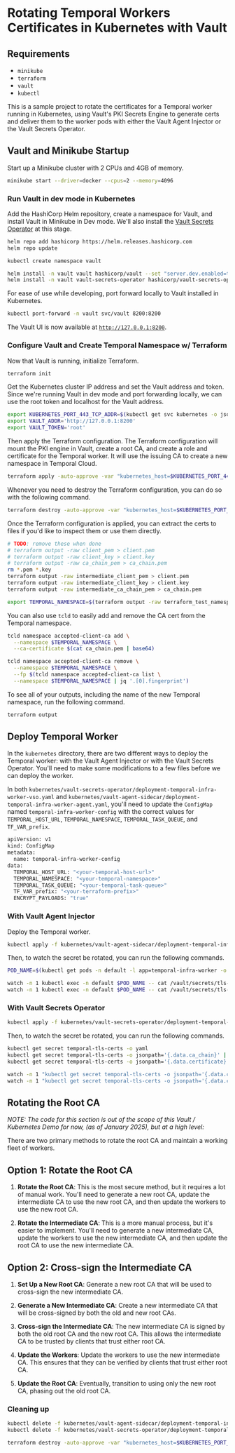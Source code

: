# Rotating Temporal Workers Certificates in Kubernetes with Vault

## Requirements

- `minikube`
- `terraform`
- `vault`
- `kubectl`

This is a sample project to rotate the certificates for a Temporal worker running in Kubernetes,
using Vault's PKI Secrets Engine to generate certs and deliver them to the worker pods with either
the Vault Agent Injector or the Vault Secrets Operator.

## Vault and Minikube Startup

Start up a Minikube cluster with 2 CPUs and 4GB of memory.

```bash
minikube start --driver=docker --cpus=2 --memory=4096
```

### Run Vault in dev mode in Kubernetes

Add the HashiCorp Helm repository, create a namespace for Vault, and install Vault in Minikube in
Dev mode. We'll also install the [Vault Secrets Operator](https://github.com/hashicorp/vault-secrets-operator)
at this stage.

```bash
helm repo add hashicorp https://helm.releases.hashicorp.com
helm repo update

kubectl create namespace vault

helm install -n vault vault hashicorp/vault --set "server.dev.enabled=true"
helm install -n vault vault-secrets-operator hashicorp/vault-secrets-operator
```

For ease of use while developing, port forward locally to Vault installed in Kubernetes.

```bash
kubectl port-forward -n vault svc/vault 8200:8200
```

The Vault UI is now available at [`http://127.0.0.1:8200`](http://127.0.0.1:8200).

### Configure Vault and Create Temporal Namespace w/ Terraform

Now that Vault is running, initialize Terraform.

```bash
terraform init
```

Get the Kubernetes cluster IP address and set the Vault address and token. Since we're running Vault
in dev mode and port forwarding locally, we can use the root token and localhost for the Vault address.

```bash
export KUBERNETES_PORT_443_TCP_ADDR=$(kubectl get svc kubernetes -o jsonpath='{.spec.clusterIP}')
export VAULT_ADDR='http://127.0.0.1:8200'
export VAULT_TOKEN='root'
```

Then apply the Terraform configuration. The Terraform configuration will mount the PKI engine in Vault,
create a root CA, and create a role and certificate for the Temporal worker. It will use the issuing
CA to create a new namespace in Temporal Cloud.

```bash
terraform apply -auto-approve -var "kubernetes_host=$KUBERNETES_PORT_443_TCP_ADDR"
```

Whenever you need to destroy the Terraform configuration, you can do so with the following command.

```bash
terraform destroy -auto-approve -var "kubernetes_host=$KUBERNETES_PORT_443_TCP_ADDR"
```

Once the Terraform configuration is applied, you can extract the certs to files if you'd like to
inspect them or use them directly.

```bash
# TODO: remove these when done
# terraform output -raw client_pem > client.pem
# terraform output -raw client_key > client.key
# terraform output -raw ca_chain_pem > ca_chain.pem
rm *.pem *.key
terraform output -raw intermediate_client_pem > client.pem
terraform output -raw intermediate_client_key > client.key
terraform output -raw intermediate_ca_chain_pem > ca_chain.pem

export TEMPORAL_NAMESPACE=$(terraform output -raw terraform_test_namespace_id)
```

You can also use `tcld` to easily add and remove the CA cert from the Temporal namespace.

```bash
tcld namespace accepted-client-ca add \
  --namespace $TEMPORAL_NAMESPACE \
  --ca-certificate $(cat ca_chain.pem | base64)

tcld namespace accepted-client-ca remove \
  --namespace $TEMPORAL_NAMESPACE \
  --fp $(tcld namespace accepted-client-ca list \
  --namespace $TEMPORAL_NAMESPACE | jq '.[0].fingerprint')
```

To see all of your outputs, including the name of the new Temporal namespace, run the following command.

```bash
terraform output
```

## Deploy Temporal Worker

In the `kubernetes` directory, there are two different ways to deploy the Temporal worker: with the
Vault Agent Injector or with the Vault Secrets Operator. You'll need to make some modifications to
a few files before we can deploy the worker.

In both `kubernetes/vault-secrets-operator/deployment-temporal-infra-worker-vso.yaml` and
`kubernetes/vault-agent-sidecar/deployment-temporal-infra-worker-agent.yaml`, you'll need to update
the `ConfigMap` named `temporal-infra-worker-config` with the correct values for `TEMPORAL_HOST_URL`,
`TEMPORAL_NAMESPACE`, `TEMPORAL_TASK_QUEUE`, and `TF_VAR_prefix`.

```bash
apiVersion: v1
kind: ConfigMap
metadata:
  name: temporal-infra-worker-config
data:
  TEMPORAL_HOST_URL: "<your-temporal-host-url>"
  TEMPORAL_NAMESPACE: "<your-temporal-namespace>"
  TEMPORAL_TASK_QUEUE: "<your-temporal-task-queue>"
  TF_VAR_prefix: "<your-terraform-prefix>"
  ENCRYPT_PAYLOADS: "true"
```

### With Vault Agent Injector

Deploy the Temporal worker.

```bash
kubectl apply -f kubernetes/vault-agent-sidecar/deployment-temporal-infra-worker-agent.yaml

```

Then, to watch the secret be rotated, you can run the following commands.

```bash
POD_NAME=$(kubectl get pods -n default -l app=temporal-infra-worker -o jsonpath='{.items[0].metadata.name}')

watch -n 1 kubectl exec -n default $POD_NAME -- cat /vault/secrets/tls-cert.pem
watch -n 1 kubectl exec -n default $POD_NAME -- cat /vault/secrets/tls-key.pem
```

### With Vault Secrets Operator

```bash
kubectl apply -f kubernetes/vault-secrets-operator/deployment-temporal-infra-worker-vso.yaml
```

Then, to watch the secret be rotated, you can run the following commands.

```bash
kubectl get secret temporal-tls-certs -o yaml
kubectl get secret temporal-tls-certs -o jsonpath='{.data.ca_chain}' | base64 -d
kubectl get secret temporal-tls-certs -o jsonpath='{.data.certificate}' | base64 -d

watch -n 1 "kubectl get secret temporal-tls-certs -o jsonpath='{.data.ca_chain}' | base64 -d"
watch -n 1 "kubectl get secret temporal-tls-certs -o jsonpath='{.data.certificate}' | base64 --decode"
```

## Rotating the Root CA

_NOTE: The code for this section is out of the scope of this Vault / Kubernetes Demo for now,
(as of January 2025), but at a high level:_

There are two primary methods to rotate the root CA and maintain a working fleet of workers.

## Option 1: Rotate the Root CA

1. **Rotate the Root CA**: This is the most secure method, but it requires a lot of manual work.
   You'll need to generate a new root CA, update the intermediate CA to use the new root CA, and
   then update the workers to use the new root CA.

2. **Rotate the Intermediate CA**: This is a more manual process, but it's easier to implement.
   You'll need to generate a new intermediate CA, update the workers to use the new intermediate
   CA, and then update the root CA to use the new intermediate CA.

## Option 2: Cross-sign the Intermediate CA

1. **Set Up a New Root CA**: Generate a new root CA that will be used to cross-sign the new intermediate CA.

2. **Generate a New Intermediate CA**: Create a new intermediate CA that will be cross-signed by both the old and new root CAs.

3. **Cross-sign the Intermediate CA**: The new intermediate CA is signed by both the old root CA and the new root CA. This allows the intermediate CA to be trusted by clients that trust either root CA.

4. **Update the Workers**: Update the workers to use the new intermediate CA. This ensures that they can be verified by clients that trust either root CA.

5. **Update the Root CA**: Eventually, transition to using only the new root CA, phasing out the old root CA.


### Cleaning up

```bash
kubectl delete -f kubernetes/vault-agent-sidecar/deployment-temporal-infra-worker-agent.yaml
kubectl delete -f kubernetes/vault-secrets-operator/deployment-temporal-infra-worker-vso.yaml

terraform destroy -auto-approve -var "kubernetes_host=$KUBERNETES_PORT_443_TCP_ADDR"
```
